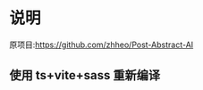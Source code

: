 # 说明

原项目:https://github.com/zhheo/Post-Abstract-AI

## 使用 ts+vite+sass 重新编译

<link rel="stylesheet" href="https://cdn1.tianli0.top/gh/kongxiangyiren/tianli_gpt/tianli_gpt.css">

<script src="https://cdn1.tianli0.top/gh/kongxiangyiren/tianli_gpt/tianli_gpt.min.js"></script>
